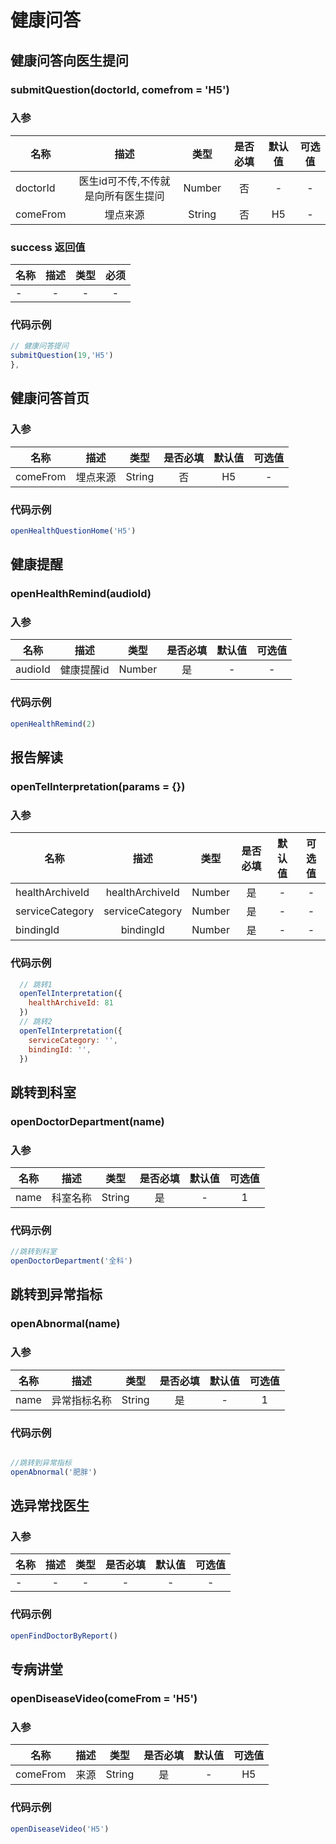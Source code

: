 # 健康问答

## 健康问答向医生提问

### submitQuestion(doctorId, comefrom = 'H5')
### 入参

| 名称     |                描述                |   类型   | 是否必填 | 默认值 | 可选值 |
| --------| :--------------------------------: | :------: | :------: | :----: | :------: |
|   doctorId     |          医生id可不传,不传就是向所有医生提问         |   Number  |     否    |  -    |    -   |
|   comeFrom         |          埋点来源            |   String  |     否    |  H5    |    -   |

### success 返回值

| 名称 | 描述  | 类型  | 必须  |
| ---- | :---: | :---: | :---: |
| -    |   -    |    -   |   -   |

### 代码示例

```js
// 健康问答提问
submitQuestion(19,'H5')
},
``` 

## 健康问答首页

### 入参

| 名称     |                描述                |   类型   | 是否必填 | 默认值 | 可选值 |
| --------| :--------------------------------: | :------: | :------: | :----: | :------: |
|   comeFrom         |          埋点来源            |   String  |     否    |  H5    |    -   |

### 代码示例

```js
openHealthQuestionHome('H5')
```

## 健康提醒
### openHealthRemind(audioId)
### 入参

| 名称     |                描述                |   类型   | 是否必填 | 默认值 | 可选值 |
| --------| :--------------------------------: | :------: | :------: | :----: | :------: |
|   audioId     |          健康提醒id          |   Number  |     是    |  -    |    -   |

### 代码示例

```js
openHealthRemind(2)
```

## 报告解读
### openTelInterpretation(params = {})
### 入参

| 名称     |                描述                |   类型   | 是否必填 | 默认值 | 可选值 |
| --------| :--------------------------------: | :------: | :------: | :----: | :------: |
|   healthArchiveId     |          healthArchiveId          |   Number  |     是    |  -    |    -   |
|   serviceCategory     |          serviceCategory          |   Number  |     是    |  -    |    -   |
|   bindingId           |          bindingId          |   Number  |     是    |  -    |    -   |

### 代码示例
```js
  // 跳转1
  openTelInterpretation({
    healthArchiveId: 81
  })
  // 跳转2
  openTelInterpretation({
    serviceCategory: '',
    bindingId: '',
  })

```


## 跳转到科室 
### openDoctorDepartment(name)
### 入参

| 名称     |                描述                |   类型   | 是否必填 | 默认值 | 可选值 |
| --------| :--------------------------------: | :------: | :------: | :----: | :------: |
|   name     |         科室名称         |   String  |     是    |  -    |    1   |

### 代码示例
```js
//跳转到科室
openDoctorDepartment('全科')

```


## 跳转到异常指标
### openAbnormal(name)
### 入参

| 名称     |                描述                |   类型   | 是否必填 | 默认值 | 可选值 |
| --------| :--------------------------------: | :------: | :------: | :----: | :------: |
|   name     |         异常指标名称         |   String  |     是    |  -    |    1   |


### 代码示例
```js

//跳转到异常指标
openAbnormal('肥胖')

```


## 选异常找医生

### 入参

| 名称     |                描述                |   类型   | 是否必填 | 默认值 | 可选值 |
| --------| :--------------------------------: | :------: | :------: | :----: | :------: |
|   -     |          -          |   -  |     -    |  -    |    -   |


### 代码示例
```js
openFindDoctorByReport()
```

## 专病讲堂
### openDiseaseVideo(comeFrom = 'H5')
### 入参

| 名称     |                描述                |   类型   | 是否必填 | 默认值 | 可选值 |
| --------| :--------------------------------: | :------: | :------: | :----: | :------: |
|   comeFrom     |          来源         |   String  |     是    |  -    |    H5   |


### 代码示例
```js
openDiseaseVideo('H5')
```

